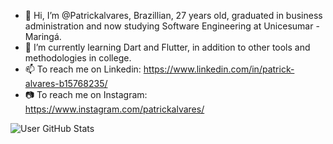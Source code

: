 - 👋 Hi, I’m @Patrickalvares, Brazillian, 27 years old, graduated in business administration and now studying Software Engineering at Unicesumar - Maringá.
- 🌱 I’m currently learning Dart and Flutter, in addition to other tools and methodologies in college.
- 📫 To reach me on Linkedin: https://www.linkedin.com/in/patrick-alvares-b15768235/
- 📷 To reach me on Instagram: https://www.instagram.com/patrickalvares/


![User GitHub Stats](https://github-readme-stats.vercel.app/api?username=Patrickalvares&show_icons=true&theme=ayu-mirage)



